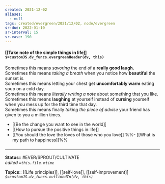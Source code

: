 ```yaml
---
created: 2021-12-02 
aliases:
  - null
tags: created/evergreen/2021/12/02, node/evergreen
sr-due: 2022-01-10
sr-interval: 15
sr-ease: 190
---
```


#### [[Take note of the simple things in life]] `$=customJS.dv_funcs.evergreenHeader(dv, this)`

Sometimes this means *savoring* the end of a **really good laugh.**  
Sometimes this means *taking a breath* when you notice how **beautiful** the sunset is.  
Sometimes this means letting your chest get **uncomfortably warm** eating soup on a cold day.  
Sometimes this means *literally writing a note* about something that you like.  
Sometimes this means **laughing** at yourself instead of **cursing** yourself when you mess up for the third time that day.  
Sometimes this means finally *taking the piece of advise* your friend has given to you a million times.

- [[Be the change you want to see in the world]]
- [[How to pursue the positive things in life]]
- [[You should the love the loves of those who you love]]
%%- [[What is my path to happiness]]%%

### <hr class="footnote"/>

**Status**:: #EVER/SPROUT/CULTIVATE  
*edited `=this.file.mtime`*

**Topics**:: [[Life principles]], [[self-love]], [[self-improvement]]
*`$=customJS.dv_funcs.outlinedIn(dv, this)`*
